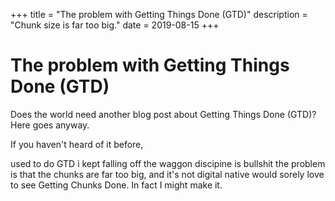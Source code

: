 +++
title = "The problem with Getting Things Done (GTD)"
description = "Chunk size is far too big."
date = 2019-08-15
+++

# The problem with Getting Things Done (GTD)
Does the world need another blog post about Getting Things Done (GTD)? Here goes anyway.

If you haven't heard of it before, 


used to do GTD
i kept falling off the waggon
discipine is bullshit
the problem is that the chunks are far too big, and it's not digital native
would sorely love to see Getting Chunks Done. In fact I might make it.